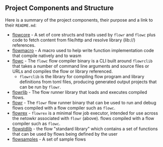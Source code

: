 ## Project Components and Structure

Here is a summary of the project components, their purpose and a link to their `README.md`:

* [flowcore](../../flowcore/README.md) - A set of core structs and traits used by `flowr` and `flowc` plus code 
  to fetch content from file/http and resolve library (lib://) references.
* [flowmacro](../../flowmacro/README.md) - A macro used to help write function implementation code that compile natively
  and to wasm
* [flowc](../../flowc/README.md) - The `flowc` flow compiler binary is a CLI built around `flowrclib` that 
  takes a number of command line arguments and source files or URLs and compiles the flow or library referenced.
    * `flowrclib` is the library for compiling flow program and library definitions from toml 
      files, producing generated output projects that can be run by `flowr`.
* [flowrlib](../../flowr/README.md) - The flow runner library that loads and executes compiled flows.
* [flowr](../../flowr/README.md) - The `flowr` flow runner binary that can be used to run and debug 
  flows compiled with a flow compiler such as `flowc`.
* [flowrex](../../flowrex/README.md) - `flowrex` is a minimal flow job executor, intended for use across the netowkr 
  associated with `flowr` (above).
  flows compiled with a flow compiler such as `flowc`.
* [flowstdlib](../../flowstdlib/README.md) - the flow "standard library" which contains a set of functions that 
  can be 
  used by flows being defined by the user
* [flowsamples](../../flowsamples/README.md) - A set of sample flows